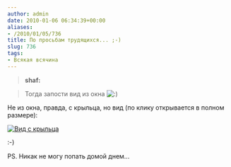 ```yaml
---
author: admin
date: 2010-01-06 06:34:39+00:00
aliases:
- /2010/01/05/736
title: По просьбам трудящихся... ;-)
slug: 736
tags:
- Всякая всячина
---
```


> **shaf:**

> Тогда запости вид из окна ![:)](http://blog.not-a-kernel-guy.com/wp-includes/images/smilies/icon_smile.gif)

Не из окна, правда, с крыльца, но вид (по клику открывается в полном размере):

[![Вид с крыльца](/2010/01/view_from_the_porch-300x103.jpg)](/2010/01/view_from_the_porch.jpg)

:-)

PS. Никак не могу попать домой днем...

